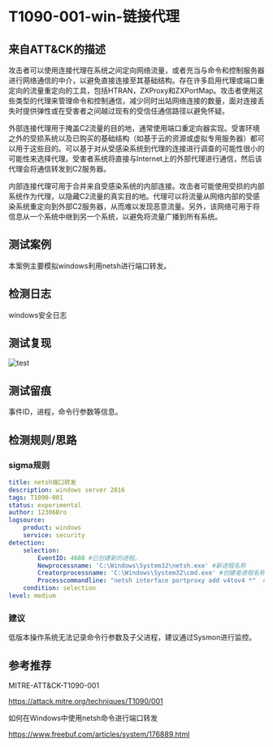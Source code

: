 # T1090-001-win-链接代理

## 来自ATT&CK的描述

攻击者可以使用连接代理在系统之间定向网络流量，或者充当与命令和控制服务器进行网络通信的中介，以避免直接连接至其基础结构。存在许多启用代理或端口重定向的流量重定向的工具，包括HTRAN，ZXProxy和ZXPortMap。攻击者使用这些类型的代理来管理命令和控制通信，减少同时出站网络连接的数量，面对连接丢失时提供弹性或在受害者之间越过现有的受信任通信路径以避免怀疑。

外部连接代理用于掩盖C2流量的目的地，通常使用端口重定向器实现。受害环境之外的受损系统以及已购买的基础结构（如基于云的资源或虚拟专用服务器）都可以用于这些目的。可以基于对从受感染系统到代理的连接进行调查的可能性很小的可能性来选择代理。受害者系统将直接与Internet上的外部代理进行通信，然后该代理会将通信转发到C2服务器。

内部连接代理可用于合并来自受感染系统的内部连接。攻击者可能使用受损的内部系统作为代理，以隐藏C2流量的真实目的地。代理可以将流量从网络内部的受感染系统重定向到外部C2服务器，从而难以发现恶意流量。另外，该网络可用于将信息从一个系统中继到另一个系统，以避免将流量广播到所有系统。

## 测试案例

本案例主要模拟windows利用netsh进行端口转发。

## 检测日志

windows安全日志

## 测试复现

![test](https://image-host-toky.oss-cn-shanghai.aliyuncs.com/Q0VTeI.png)

## 测试留痕

事件ID，进程，命令行参数等信息。

## 检测规则/思路

### sigma规则

```yml
title: netsh端口转发
description: windows server 2016
tags: T1090-001
status: experimental
author: 12306Bro
logsource:
    product: windows
    service: security
detection:
    selection:
        EventID: 4688 #已创建新的进程。
        Newprocessname: 'C:\Windows\System32\netsh.exe' #新进程名称
        Creatorprocessname: 'C:\Windows\System32\cmd.exe' #创建者进程名称
        Processcommandline: "netsh interface portproxy add v4tov4 *"  #进程命令行参数
    condition: selection
level: medium
```

### 建议

低版本操作系统无法记录命令行参数及子父进程，建议通过Sysmon进行监控。

## 参考推荐

MITRE-ATT&CK-T1090-001

<https://attack.mitre.org/techniques/T1090/001>

如何在Windows中使用netsh命令进行端口转发

<https://www.freebuf.com/articles/system/176889.html>
